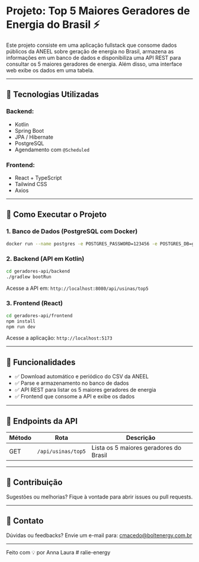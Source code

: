 
# Projeto: Top 5 Maiores Geradores de Energia do Brasil ⚡

Este projeto consiste em uma aplicação fullstack que consome dados públicos da ANEEL sobre geração de energia no Brasil, armazena as informações em um banco de dados e disponibiliza uma API REST para consultar os 5 maiores geradores de energia. Além disso, uma interface web exibe os dados em uma tabela.

---

## 🧰 Tecnologias Utilizadas

### Backend:
- Kotlin
- Spring Boot
- JPA / Hibernate
- PostgreSQL
- Agendamento com `@Scheduled`

### Frontend:
- React + TypeScript
- Tailwind CSS
- Axios

---

## 🔧 Como Executar o Projeto

### 1. Banco de Dados (PostgreSQL com Docker)
```bash
docker run --name postgres -e POSTGRES_PASSWORD=123456 -e POSTGRES_DB=geradores -p 5432:5432 -d postgres
```

### 2. Backend (API em Kotlin)
```bash
cd geradores-api/backend
./gradlew bootRun
```

Acesse a API em: `http://localhost:8080/api/usinas/top5`

### 3. Frontend (React)
```bash
cd geradores-api/frontend
npm install
npm run dev
```

Acesse a aplicação: `http://localhost:5173`

---

## 📄 Funcionalidades

- ✅ Download automático e periódico do CSV da ANEEL
- ✅ Parse e armazenamento no banco de dados
- ✅ API REST para listar os 5 maiores geradores de energia
- ✅ Frontend que consome a API e exibe os dados

---

## 🚀 Endpoints da API

| Método | Rota                   | Descrição                             |
|--------|------------------------|---------------------------------------|
| GET    | `/api/usinas/top5`     | Lista os 5 maiores geradores do Brasil |

---

## 🤝 Contribuição

Sugestões ou melhorias? Fique à vontade para abrir issues ou pull requests.

---

## 📧 Contato

Dúvidas ou feedbacks? Envie um e-mail para: [cmacedo@boltenergy.com.br](mailto:cmacedo@boltenergy.com.br)

---

Feito com 💡 por Anna Laura
#   r a l i e - e n e r g y  
 